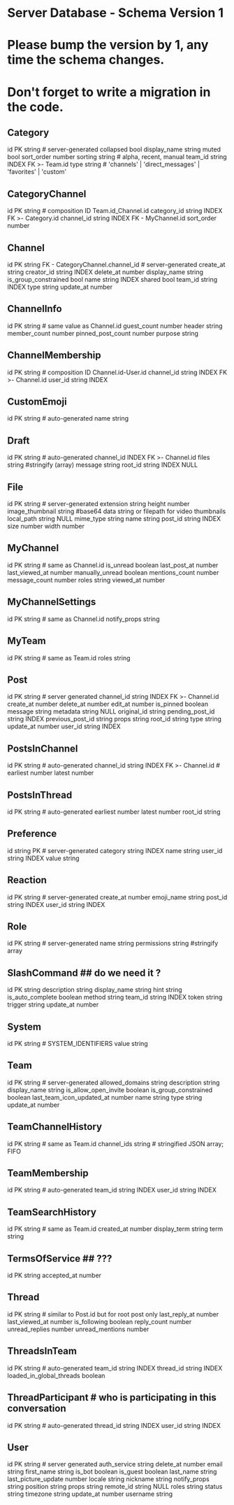 # Server Database - Schema Version 1
# Please bump the version by 1, any time the schema changes.
# Don't forget to write a migration in the code.


Category
-
id PK string # server-generated
collapsed bool
display_name string
muted bool
sort_order number
sorting string # alpha, recent, manual
team_id string INDEX FK >- Team.id
type string  # 'channels' | 'direct_messages' | 'favorites' | 'custom'


CategoryChannel
-
id PK string # composition ID Team.id_Channel.id
category_id string INDEX FK >- Category.id
channel_id string INDEX FK - MyChannel.id
sort_order number


Channel
-
id PK string FK - CategoryChannel.channel_id # server-generated
create_at string
creator_id string INDEX
delete_at number
display_name string
is_group_constrained bool
name string INDEX
shared bool
team_id string INDEX
type string
update_at number


ChannelInfo
-
id PK string # same value as Channel.id
guest_count number
header string
member_count number
pinned_post_count number
purpose string

ChannelMembership
-
id PK string # composition ID Channel.id-User.id
channel_id string INDEX FK >- Channel.id
user_id string INDEX

CustomEmoji
-
id PK string # auto-generated
name string


Draft
-
id PK string # auto-generated
channel_id  INDEX FK >- Channel.id
files string #stringify (array)
message string
root_id string INDEX NULL


File
-
id PK string # server-generated
extension string
height number
image_thumbnail string #base64 data string or filepath for video thumbnails
local_path  string NULL
mime_type string
name string
post_id string INDEX
size number
width number


MyChannel
-
id PK string # same as Channel.id
is_unread boolean
last_post_at number
last_viewed_at number
manually_unread boolean
mentions_count number
message_count number
roles string
viewed_at number


MyChannelSettings
-
id PK string # same as Channel.id
notify_props string


MyTeam
- 
id PK string # same as Team.id
roles string



Post
-
id PK string # server generated
channel_id string INDEX FK >- Channel.id
create_at number
delete_at number
edit_at number
is_pinned boolean
message string
metadata string NULL
original_id string
pending_post_id string INDEX
previous_post_id string
props string
root_id string
type string
update_at number
user_id string INDEX


PostsInChannel
-
id PK string # auto-generated
channel_id string  INDEX FK >- Channel.id #
earliest number
latest number


PostsInThread
-
id PK string # auto-generated
earliest number
latest number
root_id string


Preference
-
id string PK # server-generated
category string INDEX
name string
user_id string INDEX
value string


Reaction
-
id PK string # server-generated
create_at number
emoji_name string
post_id string INDEX
user_id string INDEX


Role
-
id PK string # server-generated
name string
permissions string #stringify array


SlashCommand ## do we need it ?
-
id PK string
description string
display_name string
hint string
is_auto_complete boolean
method string
team_id string INDEX
token string
trigger string
update_at number


System
-
id PK string # SYSTEM_IDENTIFIERS
value string


Team
-
id PK string # server-generated
allowed_domains string
description string
display_name string
is_allow_open_invite boolean
is_group_constrained boolean
last_team_icon_updated_at number
name string
type string
update_at number


TeamChannelHistory
-
id PK string # same as Team.id
channel_ids string # stringified JSON array; FIFO


TeamMembership
-
id PK string # auto-generated
team_id string INDEX
user_id string INDEX


TeamSearchHistory
-
id PK string # same as Team.id
created_at number
display_term string
term string


TermsOfService ## ???
-
id PK string
accepted_at number


Thread
-
id PK string # similar to Post.id but for root post only
last_reply_at number
last_viewed_at number
is_following boolean
reply_count number
unread_replies number
unread_mentions number


ThreadsInTeam
-
id PK string # auto-generated
team_id string INDEX
thread_id string INDEX
loaded_in_global_threads boolean

ThreadParticipant # who is participating in this conversation
-
id PK string # auto-generated
thread_id string INDEX
user_id string INDEX


User
-
id PK string # server generated
auth_service string
delete_at number
email string
first_name string
is_bot boolean
is_guest boolean
last_name string
last_picture_update number
locale string
nickname string
notify_props string
position string
props string
remote_id string NULL
roles string
status string
timezone string
update_at number
username string 
